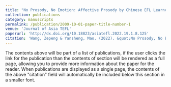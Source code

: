 ```yaml
---
title: "No Prosody, No Emotion: Affective Prosody by Chinese EFL Learners"
collection: publications
category: manuscripts
permalink: /publication/2009-10-01-paper-title-number-1
venue: 'Journal of Asia TEFL'
paperurl: 'http://dx.doi.org/10.18823/asiatefl.2022.19.1.8.125'
citation: 'Wang, Zepeng & Yansheng, Mao. (2022). &quot;No Prosody, No Emotion: Affective Prosody by Chinese EFL Learners.&quot; <i>Journal of Asia TEFL</i>. 19(1).'
---
```

The contents above will be part of a list of publications, if the user clicks the link for the publication than the contents of section will be rendered as a full page, allowing you to provide more information about the paper for the reader. When publications are displayed as a single page, the contents of the above "citation" field will automatically be included below this section in a smaller font.
